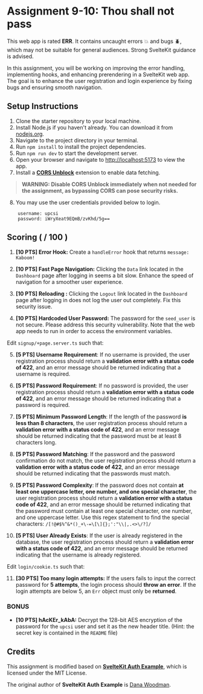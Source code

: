 # Assignment 9-10: Thou shall not pass

This web app is rated **ERR**. It contains uncaught errors 💥 and bugs 🪲, which may not be suitable for general audiences. Strong SvelteKit guidance is advised.

In this assignment, you will be working on improving the error handling, implementing hooks, and enhancing prerendering in a SvelteKit web app. The goal is to enhance the user registration and login experience by fixing bugs and ensuring smooth navigation.

## Setup Instructions

1. Clone the starter repository to your local machine.
2. Install Node.js if you haven't already. You can download it from [nodejs.org](https://nodejs.org/).
3. Navigate to the project directory in your terminal.
4. Run `npm install` to install the project dependencies.
5. Run `npm run dev` to start the development server.
6. Open your browser and navigate to [http://localhost:5173](http://localhost:5173) to view the app.
7. Install a **[CORS Unblock](https://chromewebstore.google.com/detail/cors-unblock/)** extension to enable data fetching.
> **WARNING: Disable CORS Unblock immediately when not needed for the assignment, as bypassing CORS can pose security risks.**
8. You may use the user credentials provided below to login.

```
	username: upcsi
	password: iWryXeat9EQmB/zvKhd/5g==
```

## Scoring ( / 100 )

1. **[10 PTS] Error Hook:** Create a `handleError` hook that returns `message: Kaboom!`

2. **[10 PTS] Fast Page Navigation:** Clicking the `Data` link located in the `Dashboard` page after logging in seems a bit slow. Enhance the speed of navigation for a smoother user experience.

3. **[10 PTS] Reloading :** Clicking the `Logout` link located in the `Dashboard` page after logging in does not log the user out completely. Fix this security issue.

4. **[10 PTS] Hardcoded User Password:** The password for the `seed_user` is not secure. Please address this security vulnerability. Note that the web app needs to run in order to access the environment variables.

Edit `signup/+page.server.ts` such that:

5. **[5 PTS] Username Requirement**: If no username is provided, the user registration process should return a **validation error with a status code of 422**, and an error message should be returned indicating that a username is required.

6. **[5 PTS] Password Requirement**: If no password is provided, the user registration process should return a **validation error with a status code of 422**, and an error message should be returned indicating that a password is required.

7. **[5 PTS] Minimum Password Length**: If the length of the password **is less than 8 characters**, the user registration process should return a **validation error with a status code of 422**, and an error message should be returned indicating that the password must be at least 8 characters long.

8. **[5 PTS] Password Matching**: If the password and the password confirmation do not match, the user registration process should return a **validation error with a status code of 422**, and an error message should be returned indicating that the passwords must match.

9. **[5 PTS] Password Complexity**: If the password does not contain **at least one uppercase letter, one number, and one special character**, the user registration process should return a **validation error with a status code of 422**, and an error message should be returned indicating that the password must contain at least one special character, one number, and one uppercase letter. Use this regex statement to find the special characters: `/[!@#$%^&*()_+\-=\[\]{};':"\\|,.<>\/?]/`

10. **[5 PTS] User Already Exists**: If the user is already registered in the database, the user registration process should return a **validation error with a status code of 422**, and an error message should be returned indicating that the username is already registered.

Edit `login/cookie.ts` such that:

11. **[30 PTS] Too many login attempts:** If the users fails to input the correct password for **5 attempts**, the login process should **throw an error**. If the login attempts are below 5, an `Err` object must only be **returned**.

### BONUS

- **[10 PTS] hAcKEr_kAbA:** Decrypt the 128-bit AES encryption of the password for the `upcsi` user and set it as the new header title. (Hint: the secret key is contained in the `README` file)

## Credits

This assignment is modified based on **[SvelteKit Auth Example](https://github.com/danawoodman/sveltekit-auth-example)**, which is licensed under the MIT License.

The original author of **SvelteKit Auth Example** is [Dana Woodman](https://github.com/danawoodman).
